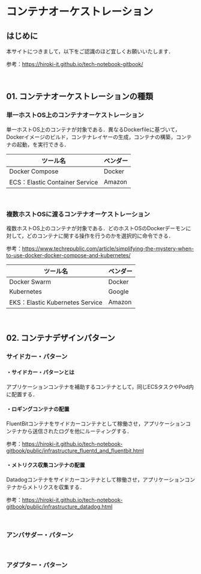 # コンテナオーケストレーション

## はじめに

本サイトにつきまして，以下をご認識のほど宜しくお願いいたします．

参考：https://hiroki-it.github.io/tech-notebook-gitbook/

<br>

## 01. コンテナオーケストレーションの種類

### 単一ホストOS上のコンテナオーケストレーション

単一ホストOS上のコンテナが対象である．異なるDockerfileに基づいて，Dockerイメージのビルド，コンテナレイヤーの生成，コンテナの構築，コンテナの起動，を実行できる．

| ツール名                       | ベンダー |
| ------------------------------ | -------- |
| Docker Compose                 | Docker   |
| ECS：Elastic Container Service | Amazon   |

<br>

### 複数ホストOSに渡るコンテナオーケストレーション

複数ホストOS上のコンテナが対象である．どのホストOSのDockerデーモンに対して，どのコンテナに関する操作を行うのかを選択的に命令できる．

参考：https://www.techrepublic.com/article/simplifying-the-mystery-when-to-use-docker-docker-compose-and-kubernetes/

| ツール名                        | ベンダー |
| ------------------------------- | -------- |
| Docker Swarm                    | Docker   |
| Kubernetes                      | Google   |
| EKS：Elastic Kubernetes Service | Amazon   |

<br>

## 02. コンテナデザインパターン

### サイドカー・パターン

#### ・サイドカー・パターンとは

アプリケーションコンテナを補助するコンテナとして，同じECSタスクやPod内に配置する．

#### ・ロギングコンテナの配置

FluentBitコンテナをサイドカーコンテナとして稼働させ，アプリケーションコンテナから送信されたログを他にルーティングする．

参考：https://hiroki-it.github.io/tech-notebook-gitbook/public/infrastructure_fluentd_and_fluentbit.html

#### ・メトリクス収集コンテナの配置

Datadogコンテナをサイドカーコンテナとして稼働させ，アプリケーションコンテナからメトリクスを収集する．

参考：https://hiroki-it.github.io/tech-notebook-gitbook/public/infrastructure_datadog.html

<br>

### アンバサダー・パターン

<br>

### アダプター・パターン

